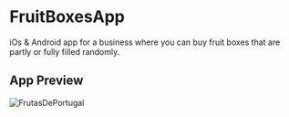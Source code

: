 # FruitBoxesApp
iOs & Android app for a business where you can buy fruit boxes that are partly or fully filled randomly.

## App Preview
![FrutasDePortugal](https://user-images.githubusercontent.com/82574299/125375474-62a5f480-e389-11eb-9cf2-4637754a42cd.png)

